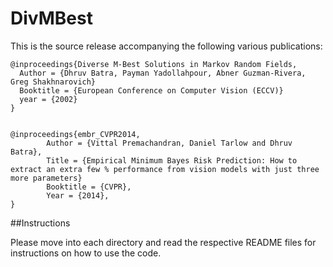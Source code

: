 DivMBest
========

This is the source release accompanying the following various publications:

    @inproceedings{Diverse M-Best Solutions in Markov Random Fields,
      Author = {Dhruv Batra, Payman Yadollahpour, Abner Guzman-Rivera, Greg Shakhnarovich}
      Booktitle = {European Conference on Computer Vision (ECCV)}
      year = {2002}
    }
  
  
    @inproceedings{embr_CVPR2014,
            Author = {Vittal Premachandran, Daniel Tarlow and Dhruv Batra},
            Title = {Empirical Minimum Bayes Risk Prediction: How to extract an extra few % performance from vision models with just three more parameters}
            Booktitle = {CVPR},
            Year = {2014},
    }

##Instructions

Please move into each directory and read the respective README files for instructions on how to use the code.
